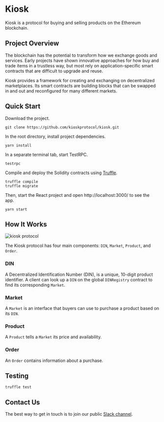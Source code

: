 # Kiosk

Kiosk is a protocol for buying and selling products on the Ethereum blockchain.

## Project Overview

The blockchain has the potential to transform how we exchange goods and services. Early projects have shown innovative approaches for how buy and trade items in a trustless way, but most rely on application-specific smart contracts that are difficult to upgrade and reuse.

Kiosk provides a framework for creating and exchanging on decentralized marketplaces. Its smart contracts are building blocks that can be swapped in and out and reconfigured for many different markets.

## Quick Start

Download the project.
```
git clone https://github.com/kioskprotocol/kiosk.git
```

In the root directory, install project dependencies.

```
yarn install
```

In a separate terminal tab, start TestRPC.

```
testrpc
```

Compile and deploy the Solidity contracts using [Truffle](http://truffleframework.com/).

```
truffle compile
truffle migrate
```

Then, start the React project and open http://localhost:3000/ to see the app.

```
yarn start
```

## How It Works

![kiosk protocol](/kioskprotocol.jpg?raw=true)

The Kiosk protocol has four main components: `DIN`, `Market`, `Product`, and `Order`.

### DIN

A Decentralized Identification Number (DIN), is a unique, 10-digit product identifier. A client can look up a `DIN` on the global `DINRegistry` contract to find its corresponding `Market`.

### Market

A `Market` is an interface that buyers can use to purchase a product based on its `DIN`.

### Product

A `Product` tells a `Market` its price and availability.

### Order

An `Order` contains information about a purchase.

## Testing

```
truffle test
```

## Contact Us

The best way to get in touch is to join our public [Slack channel](https://join.slack.com/t/kioskprotocol/shared_invite/MjI3NzAwMzMyMTYyLTE1MDI5MjYyNzItM2FiMjA1NWIxZg).

